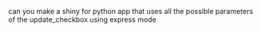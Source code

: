 can you make a shiny for python app that uses all the possible parameters of the update_checkbox using express mode